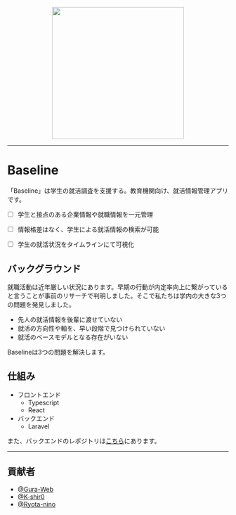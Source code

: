 <p align="center">
<img width="300" src="https://user-images.githubusercontent.com/50326556/127435459-63bca52f-e6a1-4d91-8a0d-81f9ce338cd2.png"/>
</p>

---

# Baseline
「Baseline」は学生の就活調査を支援する。教育機関向け、就活情報管理アプリです。

- [ ] 学生と接点のある企業情報や就職情報を一元管理
- [ ] 情報格差はなく、学生による就活情報の検索が可能
- [ ] 学生の就活状況をタイムラインにて可視化


## バックグラウンド
就職活動は近年厳しい状況にあります。早期の行動が内定率向上に繋がっていると言うことが事前のリサーチで判明しました。そこで私たちは学内の大きな3つの問題を発見しました。

- 先人の就活情報を後輩に渡せていない
- 就活の方向性や軸を、早い段階で見つけられていない
- 就活のベースモデルとなる存在がいない

Baselineは3つの問題を解決します。

## 仕組み
- フロントエンド
    - Typescript
    - React
- バックエンド
    - Laravel


また、バックエンドのレポジトリは[こちら](https://github.com/Ryota-nino/baseline-api-server)にあります。

---

## 貢献者
- [@Gura-Web](https://github.com/Gura-Web)
- [@K-shir0](https://github.com/K-shir0)
- [@Ryota-nino](https://github.com/Ryota-nino)
